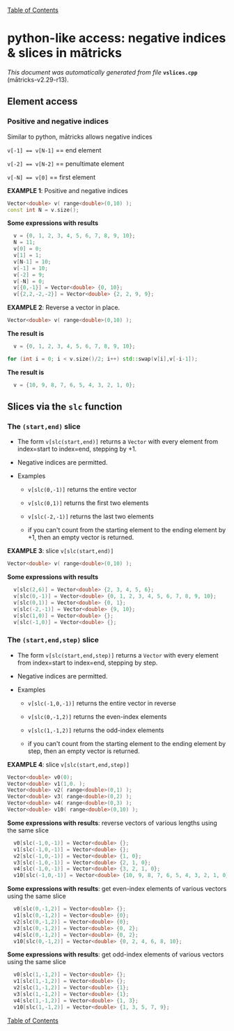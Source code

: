 
[Table of Contents](README.md)


# python-like access: negative indices & slices in mātricks
_This document was automatically generated from file_ **`vslices.cpp`** (mātricks-v2.29-r13).

## Element access
### Positive and negative indices
Similar to python, mātricks allows negative indices

`v[-1] == v[N-1]` == end element

`v[-2] == v[N-2]` == penultimate element

`v[-N] == v[0]`   == first element



**EXAMPLE 1**: Positive and negative indices
```C++
Vector<double> v( range<double>(0,10) );
const int N = v.size();
```

**Some expressions with results**
```C++
  v = {0, 1, 2, 3, 4, 5, 6, 7, 8, 9, 10}; 
  N = 11; 
  v[0] = 0; 
  v[1] = 1; 
  v[N-1] = 10; 
  v[-1] = 10; 
  v[-2] = 9; 
  v[-N] = 0; 
  v[{0,-1}] = Vector<double> {0, 10}; 
  v[{2,2,-2,-2}] = Vector<double> {2, 2, 9, 9}; 
```



**EXAMPLE 2**: Reverse a vector in place.
```C++
Vector<double> v( range<double>(0,10) );
```

**The result is**
```C++
  v = {0, 1, 2, 3, 4, 5, 6, 7, 8, 9, 10}; 
```

```C++
for (int i = 0; i < v.size()/2; i++) std::swap(v[i],v[-i-1]);
```

**The result is**
```C++
  v = {10, 9, 8, 7, 6, 5, 4, 3, 2, 1, 0}; 
```

## Slices via the `slc` function
### The `(start,end)` slice
* The form `v[slc(start,end)]` returns a `Vector` with every element from index=start to index=end, stepping by +1.

* Negative indices are permitted.

* Examples

  * `v[slc(0,-1)]` returns the entire vector

  * `v[slc(0,1)]` returns the first two elements

  * `v[slc(-2,-1)]` returns the last two elements

  *  if you can't count from the starting element to the ending element by +1, then an empty vector is returned.



**EXAMPLE 3**: slice `v[slc(start,end)]`
```C++
Vector<double> v( range<double>(0,10) );
```

**Some expressions with results**
```C++
  v[slc(2,6)] = Vector<double> {2, 3, 4, 5, 6}; 
  v[slc(0,-1)] = Vector<double> {0, 1, 2, 3, 4, 5, 6, 7, 8, 9, 10}; 
  v[slc(0,1)] = Vector<double> {0, 1}; 
  v[slc(-2,-1)] = Vector<double> {9, 10}; 
  v[slc(1,0)] = Vector<double> {}; 
  v[slc(-1,0)] = Vector<double> {}; 
```

### The `(start,end,step)` slice
* The form `v[slc(start,end,step)]` returns a `Vector` with every element from index=start to index=end, stepping by step.

* Negative indices are permitted.

* Examples

  * `v[slc(-1,0,-1)]` returns the entire vector in reverse

  * `v[slc(0,-1,2)]` returns the even-index elements

  * `v[slc(1,-1,2)]` returns the odd-index elements

  *  if you can't count from the starting element to the ending element by step, then an empty vector is returned.



**EXAMPLE 4**: slice `v[slc(start,end,step)]`
```C++
Vector<double> v0(0);
Vector<double> v1(1,0. );
Vector<double> v2( range<double>(0,1) );
Vector<double> v3( range<double>(0,2) );
Vector<double> v4( range<double>(0,3) );
Vector<double> v10( range<double>(0,10) );
```

**Some expressions with results**: reverse vectors of various lengths using the same slice
```C++
  v0[slc(-1,0,-1)] = Vector<double> {}; 
  v1[slc(-1,0,-1)] = Vector<double> {}; 
  v2[slc(-1,0,-1)] = Vector<double> {1, 0}; 
  v3[slc(-1,0,-1)] = Vector<double> {2, 1, 0}; 
  v4[slc(-1,0,-1)] = Vector<double> {3, 2, 1, 0}; 
  v10[slc(-1,0,-1)] = Vector<double> {10, 9, 8, 7, 6, 5, 4, 3, 2, 1, 0}; 
```

**Some expressions with results**: get even-index elements of various vectors using the same slice
```C++
  v0[slc(0,-1,2)] = Vector<double> {}; 
  v1[slc(0,-1,2)] = Vector<double> {0}; 
  v2[slc(0,-1,2)] = Vector<double> {0}; 
  v3[slc(0,-1,2)] = Vector<double> {0, 2}; 
  v4[slc(0,-1,2)] = Vector<double> {0, 2}; 
  v10[slc(0,-1,2)] = Vector<double> {0, 2, 4, 6, 8, 10}; 
```

**Some expressions with results**: get odd-index elements of various vectors using the same slice
```C++
  v0[slc(1,-1,2)] = Vector<double> {}; 
  v1[slc(1,-1,2)] = Vector<double> {}; 
  v2[slc(1,-1,2)] = Vector<double> {1}; 
  v3[slc(1,-1,2)] = Vector<double> {1}; 
  v4[slc(1,-1,2)] = Vector<double> {1, 3}; 
  v10[slc(1,-1,2)] = Vector<double> {1, 3, 5, 7, 9}; 
```


[Table of Contents](README.md)
